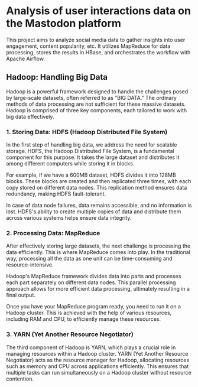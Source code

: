 # Analysis of user interactions data on the Mastodon platform
This project aims to analyze social media data to gather insights into user engagement, content popularity, etc. It utilizes MapReduce for data processing, stores the results in HBase, and orchestrates the workflow with Apache Airflow.

## Hadoop: Handling Big Data

Hadoop is a powerful framework designed to handle the challenges posed by large-scale datasets, often referred to as "BIG DATA." The ordinary methods of data processing are not sufficient for these massive datasets. Hadoop is comprised of three key components, each tailored to work with big data effectively.

### 1. Storing Data: HDFS (Hadoop Distributed File System)

In the first step of handling big data, we address the need for scalable storage. HDFS, the Hadoop Distributed File System, is a fundamental component for this purpose. It takes the large dataset and distributes it among different computers while storing it in blocks.

For example, if we have a 600MB dataset, HDFS divides it into 128MB blocks. These blocks are created and then replicated three times, with each copy stored on different data nodes. This replication method ensures data redundancy, making HDFS fault-tolerant.

In case of data node failures, data remains accessible, and no information is lost. HDFS's ability to create multiple copies of data and distribute them across various systems helps ensure data integrity.

### 2. Processing Data: MapReduce

After effectively storing large datasets, the next challenge is processing the data efficiently. This is where MapReduce comes into play. In the traditional way, processing all the data as one unit can be time-consuming and resource-intensive. 

Hadoop's MapReduce framework divides data into parts and processes each part separately on different data nodes. This parallel processing approach allows for more efficient data processing, ultimately resulting in a final output.

Once you have your MapReduce program ready, you need to run it on a Hadoop cluster. This is achieved with the help of various resources, including RAM and CPU, to efficiently manage these resources.

### 3. YARN (Yet Another Resource Negotiator)

The third component of Hadoop is YARN, which plays a crucial role in managing resources within a Hadoop cluster. YARN (Yet Another Resource Negotiator) acts as the resource manager for Hadoop, allocating resources such as memory and CPU across applications efficiently. This ensures that multiple tasks can run simultaneously on a Hadoop cluster without resource contention.
